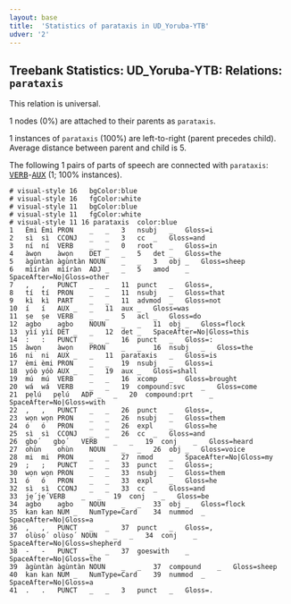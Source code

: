 ```yaml
---
layout: base
title:  'Statistics of parataxis in UD_Yoruba-YTB'
udver: '2'
---
```


## Treebank Statistics: UD_Yoruba-YTB: Relations: `parataxis`

This relation is universal.

1 nodes (0%) are attached to their parents as `parataxis`.

1 instances of `parataxis` (100%) are left-to-right (parent precedes child).
Average distance between parent and child is 5.

The following 1 pairs of parts of speech are connected with `parataxis`: <tt><a href="yo_ytb-pos-VERB.html">VERB</a></tt>-<tt><a href="yo_ytb-pos-AUX.html">AUX</a></tt> (1; 100% instances).


~~~ conllu
# visual-style 16	bgColor:blue
# visual-style 16	fgColor:white
# visual-style 11	bgColor:blue
# visual-style 11	fgColor:white
# visual-style 11 16 parataxis	color:blue
1	Èmi	Èmi	PRON	_	_	3	nsubj	_	Gloss=i
2	sì	sì	CCONJ	_	_	3	cc	_	Gloss=and
3	ní	ní	VERB	_	_	0	root	_	Gloss=in
4	àwọn	àwọn	DET	_	_	5	det	_	Gloss=the
5	àgùntàn	àgùntàn	NOUN	_	_	3	obj	_	Gloss=sheep
6	mìíràn	mìíràn	ADJ	_	_	5	amod	_	SpaceAfter=No|Gloss=other
7	,	,	PUNCT	_	_	11	punct	_	Gloss=,
8	tí	tí	PRON	_	_	11	nsubj	_	Gloss=that
9	kì	kì	PART	_	_	11	advmod	_	Gloss=not
10	í	í	AUX	_	_	11	aux	_	Gloss=was
11	ṣe	ṣe	VERB	_	_	5	acl	_	Gloss=do
12	agbo	agbo	NOUN	_	_	11	obj	_	Gloss=flock
13	yìí	yìí	DET	_	_	12	det	_	SpaceAfter=No|Gloss=this
14	:	:	PUNCT	_	_	16	punct	_	Gloss=:
15	àwọn	àwọn	PRON	_	_	16	nsubj	_	Gloss=the
16	ni	ni	AUX	_	_	11	parataxis	_	Gloss=is
17	èmi	èmi	PRON	_	_	19	nsubj	_	Gloss=i
18	yóò	yóò	AUX	_	_	19	aux	_	Gloss=shall
19	mú	mú	VERB	_	_	16	xcomp	_	Gloss=brought
20	wá	wá	VERB	_	_	19	compound:svc	_	Gloss=come
21	pẹ̀lú	pẹ̀lú	ADP	_	_	20	compound:prt	_	SpaceAfter=No|Gloss=with
22	,	,	PUNCT	_	_	26	punct	_	Gloss=,
23	wọn	wọn	PRON	_	_	26	nsubj	_	Gloss=them
24	ó	ó	PRON	_	_	26	expl	_	Gloss=he
25	sì	sì	CCONJ	_	_	26	cc	_	Gloss=and
26	gbọ́	gbọ́	VERB	_	_	19	conj	_	Gloss=heard
27	ohùn	ohùn	NOUN	_	_	26	obj	_	Gloss=voice
28	mi	mi	PRON	_	_	27	nmod	_	SpaceAfter=No|Gloss=my
29	;	;	PUNCT	_	_	33	punct	_	Gloss=;
30	wọn	wọn	PRON	_	_	33	nsubj	_	Gloss=them
31	ó	ó	PRON	_	_	33	expl	_	Gloss=he
32	sì	sì	CCONJ	_	_	33	cc	_	Gloss=and
33	jẹ́	jẹ́	VERB	_	_	19	conj	_	Gloss=be
34	agbo	agbo	NOUN	_	_	33	obj	_	Gloss=flock
35	kan	kan	NUM	_	NumType=Card	34	nummod	_	SpaceAfter=No|Gloss=a
36	,	,	PUNCT	_	_	37	punct	_	Gloss=,
37	olùsọ́	olùsọ́	NOUN	_	_	34	conj	_	SpaceAfter=No|Gloss=shepherd
38	-	-	PUNCT	_	_	37	goeswith	_	SpaceAfter=No|Gloss=the
39	àgùntàn	àgùntàn	NOUN	_	_	37	compound	_	Gloss=sheep
40	kan	kan	NUM	_	NumType=Card	39	nummod	_	SpaceAfter=No|Gloss=a
41	.	.	PUNCT	_	_	3	punct	_	Gloss=.

~~~


